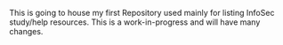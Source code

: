 This is going to house my first Repository used mainly for listing InfoSec study/help resources. This is a work-in-progress and will have many changes.
